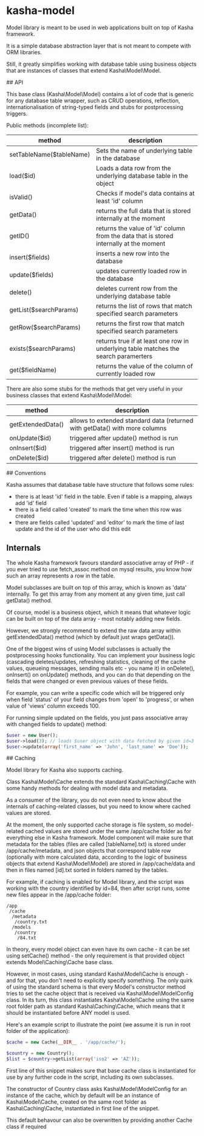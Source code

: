 # kasha-model

Model library is meant to be used in web applications built on top of Kasha framework.

It is a simple database abstraction layer that is not meant to compete with ORM libraries.

Still, it greatly simplifies working with database table using business objects that are instances of classes that extend Kasha\Model\Model.

## API

This base class (Kasha\Model\Model) contains a lot of code that is generic for any database table wrapper, such as CRUD operations, reflection, internationalisation of string-typed fields and stubs for postprocessing triggers.

Public methods (incomplete list):

| method | description|
|--------|------------|
| setTableName($tableName) | Sets the name of underlying table in the database |
| load($id) | Loads a data row from the underlying database table in the object |
| isValid() | Checks if model's data contains at least 'id' column |
| getData() | returns the full data that is stored internally at the moment |
| getID() | returns the value of 'id' column from the data that is stored internally at the moment |
| insert($fields) | inserts a new row into the database |
| update($fields) | updates currently loaded row in the database |
| delete() | deletes current row from the underlying database table |
| getList($searchParams) | returns the list of rows that match specified search parameters |
| getRow($searchParams) | returns the first row that match specified search parameters |
| exists($searchParams) | returns true if at least one row in underlying table matches the search paramerters |
| get($fieldName) | returns the value of the column of currently loaded row |

There are also some stubs for the methods that get very useful in your business classes that extend Kasha\Model\Model:

| method | description|
|--------|------------|
| getExtendedData() | allows to extended standard data (returned with getData() with more columns |
| onUpdate($id) | triggered after update() method is run |
| onInsert($id) | triggered after insert() method is run |
| onDelete($id) | triggered after delete() method is run |

## Conventions

Kasha assumes that database table have structure that follows some rules:

* there is at least 'id' field in the table. Even if table is a mapping, always add 'id' field
* there is a field called 'created' to mark the time when this row was created
* there are fields called 'updated' and 'editor' to mark the time of last update and the id of the user who did this edit

## Internals

The whole Kasha framework favours standard associative array of PHP - if you ever tried to use fetch_assoc method on mysql results, you know how such an array represents a row in the table.

Model subclasses are built on top of this array, which is known as 'data' internally. To get this array from any moment at any given time, just call getData() method.

Of course, model is a business object, which it means that whatever logic can be built on top of the data array - most notably adding new fields.

However, we strongly recommend to extend the raw data array within getExtendedData() method (which by default just wraps getData()).

One of the biggest wins of using Model subclasses is actually the postprocessing hooks functionality. You can implement your business logic (cascading deletes/updates, refreshing statistics, cleaning of the cache values, queueing messages, sending mails etc - you name it) in onDelete(), onInsert() on onUpdate() methods, and you can do that depending on the fields that were changed or even previous values of these fields.

For example, you can write a specific code which will be triggered only when field 'status' of your field changes from 'open' to 'progress', or when value of 'views' column exceeds 100.

For running simple updated on the fields, you just pass associative array with changed fields to update() method:

```php
$user = new User();
$user->load(3); // loads $user object with data fetched by given id=3
$user->update(array('first_name' => 'John', 'last_name' => 'Doe'));
```

## Caching

Model library for Kasha also supports caching.

Class Kasha\Model\Cache extends the standard Kasha\Caching\Cache with some handy methods for dealing with model data and metadata.

As a consumer of the library, you do not even need to know about the internals of caching-related classes, but you need to know where cached values are stored.

At the moment, the only supported cache storage is file system, so model-related cached values are stored under the same /app/cache folder as for everything else in Kasha framework.
Model component will make sure that metadata for the tables (files are called [tableName].txt) is stored under /app/cache/metadata, and json objects that correspond table row (optionally with more calculated data, according to the logic of business objects that extend Kasha\Model\Model) are stored in /app/cache/data and then in files named [id].txt sorted in folders named by the tables.

For example, if caching is enabled for Model library, and the script was working with the country identified by id=84, then after script runs, some new files appear in the /app/cache folder:

```
/app
 /cache
  /metadata
   /country.txt
  /models
   /country
    /84.txt
```

In theory, every model object can even have its own cache - it can be set using setCache() method - the only requirement is that provided object extends Model\Caching\Cache base class.

However, in most cases, using standard Kasha\Model\Cache is enough - and for that, you don't need to explicitly specify something. The only quirk of using the standard schema is that every Model's constructor method tries to set the cache object that is received via Kasha\Model\ModelConfig class.
In its turn, this class instantiates Kasha\Model\Cache using the same root folder path as standard Kasha\Caching\Cache, which means that it should be instantiated before ANY model is used.

Here's an example script to illustrate the point (we assume it is run in root folder of the application):

```php
$cache = new Cache(__DIR__ . '/app/cache/');

$country = new Country();
$list = $country->getList(array('iso2' => 'AZ'));
```

First line of this snippet makes sure that base cache class is instantiated for use by any further code in the script, including its own subclasses.

The constructor of Country class asks Kasha\Model\ModelConfig for an instance of the cache, which by default will be an instance of Kasha\Model\Cache, created on the same root folder as Kasha\Caching\Cache, instantiated in first line of the snippet.

This default behavour can also be overwritten by providing another Cache class if required
